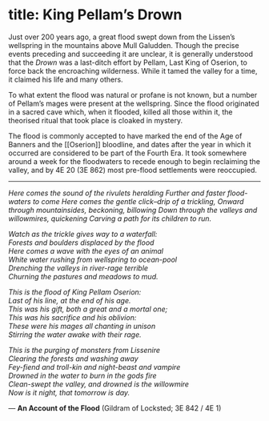 title: King Pellam’s Drown
=====
Just over 200 years ago, a great flood swept down from the Lissen’s wellspring in the mountains above Mull Galudden. Though the precise events preceding and succeeding it are unclear, it is generally understood that the _Drown_ was a last-ditch effort by Pellam, Last King of Oserion, to force back the encroaching wilderness. While it tamed the valley for a time, it claimed his life and many others.

To what extent the flood was natural or profane is not known, but a number of Pellam’s mages were present at the wellspring. Since the flood originated in a sacred cave which, when it flooded, killed all those within it, the theorised ritual that took place is cloaked in mystery.

The flood is commonly accepted to have marked the end of the Age of Banners and the [[Oserion]] bloodline, and dates after the year in which it occurred are considered to be part of the Fourth Era. It took somewhere around a week for the floodwaters to recede enough to begin reclaiming the valley, and by 4E 20 (3E 862) most pre-flood settlements were reoccupied.

---

<em>
Here comes the sound of the rivulets heralding  
Further and faster flood-waters to come  
Here comes the gentle click–drip of a trickling,  
Onward through mountainsides, beckoning, billowing  
Down through the valleys and willowmires, quickening  
Carving a path for its children to run.  
  
Watch as the trickle gives way to a waterfall:  
Forests and boulders displaced by the flood  
Here comes a wave with the eyes of an animal  
White water rushing from wellspring to ocean-pool  
Drenching the valleys in river-rage terrible  
Churning the pastures and meadows to mud.  
  
This is the flood of King Pellam Oserion:  
Last of his line, at the end of his age.  
This was his gift, both a great and a mortal one;  
This was his sacrifice and his oblivion:  
These were his mages all chanting in unison  
Stirring the water awake with their rage.  
  
This is the purging of monsters from Lissenire  
Clearing the forests and washing away  
Fey-fiend and troll-kin and night-beast and vampire  
Drowned in the water to burn in the gods fire  
Clean-swept the valley, and drowned is the willowmire  
Now is it night, that tomorrow is day.
</em>

— **An Account of the Flood** (Gildram of Locksted; 3E 842 / 4E 1)